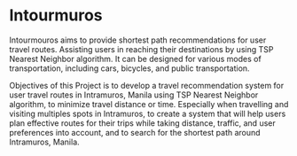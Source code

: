 # Intourmuros

Intourmouros aims to provide shortest path recommendations for user travel routes. Assisting users in reaching their destinations by using TSP Nearest Neighbor algorithm. It can be designed for various modes of transportation, including cars, bicycles, and public transportation.

Objectives of this Project is to develop a travel recommendation system for user travel routes in Intramuros, Manila using TSP Nearest Neighbor algorithm, to minimize travel distance or time. Especially when travelling and visiting multiples spots in Intramuros, to create a system that will help users plan effective routes for their trips while taking distance, traffic, and user preferences into account, and to search for the shortest path around Intramuros, Manila.
